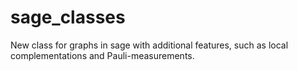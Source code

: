 # sage_classes
New class for graphs in sage with additional features, such as local complementations and Pauli-measurements.
